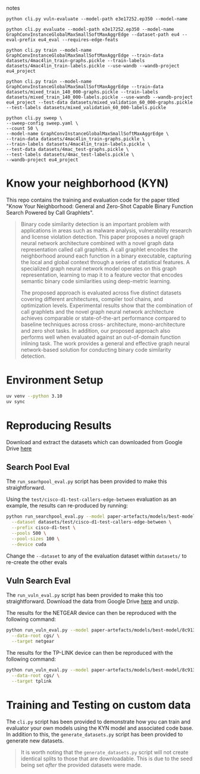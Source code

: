 notes
```
python cli.py vuln-evaluate --model-path e3e17252.ep350 --model-name

python cli.py evaluate --model-path e3e17252.ep350 --model-name GraphConvInstanceGlobalMaxSmallSoftMaxAggrEdge --dataset-path eu4 --eval-prefix eu4_eval --requires-edge-feats

python cli.py train --model-name GraphConvInstanceGlobalMaxSmallSoftMaxAggrEdge --train-data datasets/4mac4lin_train-graphs.pickle --train-labels datasets/4mac4lin_train-labels.pickle --use-wandb --wandb-project eu4_project

python cli.py train --model-name GraphConvInstanceGlobalMaxSmallSoftMaxAggrEdge --train-data datasets/mixed_train_140_000-graphs.pickle --train-labels datasets/mixed_train_140_000-labels.pickle --use-wandb --wandb-project eu4_project --test-data datasets/mixed_validation_60_000-graphs.pickle --test-labels datasets/mixed_validation_60_000-labels.pickle

python cli.py sweep \
--sweep-config sweep.yaml \
--count 50 \
--model-name GraphConvInstanceGlobalMaxSmallSoftMaxAggrEdge \
--train-data datasets/4mac4lin_train-graphs.pickle \
--train-labels datasets/4mac4lin_train-labels.pickle \
--test-data datasets/4mac_test-graphs.pickle \
--test-labels datasets/4mac_test-labels.pickle \
--wandb-project eu4_project
```


# Know your neighborhood (KYN)

This repo contains the training and evaluation code for the paper titled "Know Your Neighborhood: General and Zero-Shot Capable Binary Function Search Powered by Call Graphlets".

>Binary code similarity detection is an important
problem with applications in areas such as malware analysis,
vulnerability research and license violation detection. This
paper proposes a novel graph neural network architecture
combined with a novel graph data representation called call
graphlets. A call graphlet encodes the neighborhood around
each function in a binary executable, capturing the local
and global context through a series of statistical features. A
specialized graph neural network model operates on this graph
representation, learning to map it to a feature vector that
encodes semantic binary code similarities using deep-metric
learning.
>
> The proposed approach is evaluated across five distinct
datasets covering different architectures, compiler tool chains,
and optimization levels. Experimental results show that the
combination of call graphlets and the novel graph neural
network architecture achieves comparable or state-of-the-art
performance compared to baseline techniques across cross- architecture, mono-architecture and zero shot tasks. In addition,
our proposed approach also performs well when evaluated
against an out-of-domain function inlining task. The work
provides a general and effective graph neural network-based
solution for conducting binary code similarity detection.

# Environment Setup

```bash
uv venv --python 3.10
uv sync
```

# Reproducing Results

Download and extract the datasets which can downloaded from Google Drive [here](https://drive.google.com/file/d/1zcTsj_HIwQGmFBAx5s65PizbnPRCqDxJ/view?usp=sharing)

## Search Pool Eval

The `run_searhpool_eval.py` script has been provided to make this straightforward.

Using the `test/cisco-d1-test-callers-edge-between` evaluation as an example, the results can re-produced by running:
```bash
python run_searchpool_eval.py --model paper-artefacts/models/best-model/8c913a81.ep350 \
  --dataset datasets/test/cisco-d1-test-callers-edge-between \
  --prefix cisco-d1-test \
  --pools 500 \
  --pool-sizes 100 \
  --device cuda
```

Change the `--dataset` to any of the evaluation dataset within `datasets/` to re-create the other evals

## Vuln Search Eval

The `run_vuln_eval.py` script has been provided to make this too straightforward. Download the data from Google Drive [here](https://drive.google.com/file/d/1Te1ESPT6dgUJ-otU0RUCyhuW6Z7K-2_N/view?usp=drive_link)
and unzip.

The results for the NETGEAR device can then be reproduced with the following command:
```bash
python run_vuln_eval.py --model paper-artefacts/models/best-model/8c913a81.ep350 \
  --data-root cgs/ \
  --target netgear
```

The results for the TP-LINK device can then be reproduced with the following command:
```bash
python run_vuln_eval.py --model paper-artefacts/models/best-model/8c913a81.ep350 \
  --data-root cgs/ \
  --target tplink
```

# Training and Testing on custom data

The `cli.py` script has been provided to demonstrate how you can train and evaluator
your own models using the KYN model and associated code base. In addition to this,
the `generate_datasets.py` script has been provided to generate new datasets. 
> It is worth noting that the `generate_datasets.py` script will not create identical splits
> to those that are downloadable. This is due to the seed being set *after* the provided 
> datasets were made.

